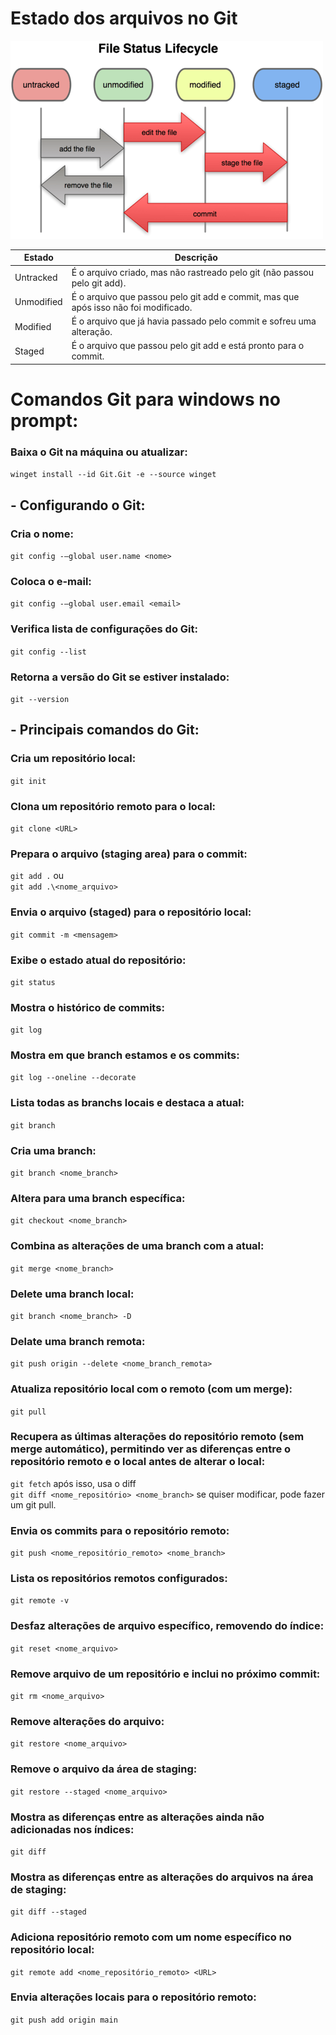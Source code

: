 # Estado dos arquivos no Git

![](file_lifecycle.png)

| Estado | Descrição |
|-------------|------------------------------------------------------------------------|
| Untracked | É o arquivo criado, mas não rastreado pelo git (não passou pelo git add).|
| Unmodified | É o arquivo que passou pelo git add e commit, mas que após isso não foi modificado.|
| Modified | É o arquivo que já havia passado pelo commit e sofreu uma alteração.|
| Staged | É o arquivo que passou pelo git add e está pronto para o commit.|

# Comandos Git para windows no prompt:

### Baixa o Git na máquina ou atualizar:
```winget install --id Git.Git -e --source winget```


## - Configurando o Git:

### Cria o nome:
```git config -–global user.name <nome>```
### Coloca o e-mail:
```git config -–global user.email <email>```
### Verifica lista de configurações do Git:
```git config --list```
### Retorna a versão do Git se estiver instalado:
```git --version```

## - Principais comandos do Git:

### Cria um repositório local:
```git init```
### Clona um repositório remoto para o local:
```git clone <URL>```
### Prepara o arquivo (staging area) para o commit:
```git add .``` ou  
```git add .\<nome_arquivo>```
### Envia o arquivo (staged) para o repositório local:
```git commit -m <mensagem>```
### Exibe o estado atual do repositório:
```git status```
### Mostra o histórico de commits:
```git log```
### Mostra em que branch estamos e os commits:
```git log --oneline --decorate```
### Lista todas as branchs locais e destaca a atual:
```git branch```
### Cria uma branch:
```git branch <nome_branch>```
### Altera para uma branch específica:
```git checkout <nome_branch>```
### Combina as alterações de uma branch com a atual:
```git merge <nome_branch>```
### Delete uma branch local:
```git branch <nome_branch> -D```
### Delate uma branch remota:
```git push origin --delete <nome_branch_remota>``` 
### Atualiza repositório local com o remoto (com um merge):
```git pull```
### Recupera as últimas alterações do repositório remoto (sem merge automático), permitindo ver as diferenças entre o repositório remoto e o local antes de alterar o local:
```git fetch``` após isso, usa o diff <br>
```git diff <nome_repositório> <nome_branch>``` se quiser modificar, pode fazer um git pull.
### Envia os commits para o repositório remoto:
```git push <nome_repositório_remoto> <nome_branch>```
### Lista os repositórios remotos configurados:
```git remote -v```
### Desfaz alterações de arquivo específico, removendo do índice:
```git reset <nome_arquivo>```
### Remove arquivo de um repositório e inclui no próximo commit:
```git rm <nome_arquivo>```
### Remove alterações do arquivo:
```git restore <nome_arquivo>```
### Remove o arquivo da área de staging:
```git restore --staged <nome_arquivo>```
### Mostra as diferenças entre as alterações ainda não adicionadas nos índices:
```git diff```
### Mostra as diferenças entre as alterações do arquivos na área de staging:
```git diff --staged```
### Adiciona repositório remoto com um nome específico no repositório local:
```git remote add <nome_repositório_remoto> <URL>```
### Envia alterações locais para o repositório remoto:
```git push add origin main```





